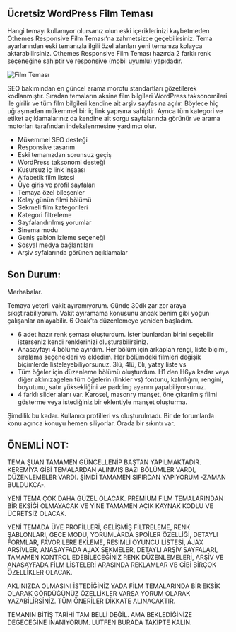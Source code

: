 ## Ücretsiz WordPress Film Teması
Hangi temayı kullanıyor olursanız olun eski içeriklerinizi kaybetmeden Othemes Responsive Film Teması‘na zahmetsizce geçebilirsiniz. Tema ayarlarından eski temanızla ilgili özel alanları yeni temanıza kolayca aktarabilirsiniz. Othemes Responsive Film Teması hazırda 2 farklı renk seçeneğine sahiptir ve responsive (mobil uyumlu) yapıdadır.

![Film Teması](http://othemes.net/wp-content/uploads/edd/wordpress-film-temasi-anasayfa-1.jpg)

SEO bakımından en güncel arama morotu standartları gözetilerek kodlanmıştır. Sıradan temaların aksine film bilgileri WordPress taksonomileri ile girilir ve tüm film bilgileri kendine ait arşiv sayfasına açılır. Böylece hiç uğraşmadan mükemmel bir iç link yapısına sahiptir. Ayrıca tüm kategori ve etiket açıklamalarınız da kendine ait sorgu sayfalarında görünür ve arama motorları tarafından indekslenmesine yardımcı olur.

- Mükemmel SEO desteği
- Responsive tasarım
- Eski temanızdan sorunsuz geçiş
- WordPress taksonomi desteği
- Kusursuz iç link inşaası
- Alfabetik film listesi
- Üye giriş ve profil sayfaları
- Temaya özel bileşenler
- Kolay günün filmi bölümü
- Sekmeli film kategorileri
- Kategori filtreleme
- Sayfalandırılmış yorumlar
- Sinema modu
- Geniş şablon izleme seçeneği
- Sosyal medya bağlantıları
- Arşiv syfalarında görünen açıklamalar
## Son Durum:

Merhabalar.

Temaya yeterli vakit ayıramıyorum. Günde 30dk zar zor araya sıkıştırabiliyorum. Vakit ayıramama konusunu ancak benim gibi yoğun çalışanlar anlayabilir.
6 Ocak’ta düzenlemeye yeniden başladım.

- 6 adet hazır renk şeması oluşturdum. İster bunlardan birini seçebilir isterseniz kendi renklerinizi oluşturabilirsiniz.
- Anasayfayı 4 bölüme ayırdım. Her bölüm için arkaplan rengi, liste biçimi, sıralama seçenekleri vs ekledim. Her bölümdeki filmleri değişik biçimlerde listeleyebiliyorsunuz. 3lü, 4lü, 6lı, yatay liste vs
- Tüm öğeler için düzenleme bölümü oluşturdum. H1 den H6ya kadar veya diğer aklınızagelen tüm öğelerin (linkler vs) fontunu, kalınlığını, rengini, boyutunu, satır yüksekliğini ve padding ayarını yapabiliyorsunuz.
- 4 farklı slider alanı var. Karosel, masonry manşet, öne çıkarılmış filmi gösterme veya istediğiniz bir eklentiyle manşet oluşturma.

Şimdilik bu kadar. Kullanıcı profilleri vs oluşturulmadı.
Bir de forumlarda konu açınca konuyu hemen siliyorlar. Orada bir sıkıntı var.

## ÖNEMLİ NOT:

TEMA ŞUAN TAMAMEN GÜNCELLENİP BAŞTAN YAPILMAKTADIR. KEREMİYA GİBİ TEMALARDAN ALINMIŞ BAZI BÖLÜMLER VARDI, DÜZENLEMELER VARDI. ŞİMDİ TAMAMEN SIFIRDAN YAPIYORUM -ZAMAN BULDUKÇA-.

YENİ TEMA ÇOK DAHA GÜZEL OLACAK. PREMİUM FİLM TEMALARINDAN BİR EKSİĞİ OLMAYACAK VE YİNE TAMAMEN AÇIK KAYNAK KODLU VE ÜCRETSİZ OLACAK.

YENİ TEMADA ÜYE PROFİLLERİ, GELİŞMİŞ FİLTRELEME, RENK ŞABLONLARI, GECE MODU, YORUMLARDA SPOİLER ÖZELLİĞİ, DETAYLI FORMLAR, FAVORİLERE EKLEME, RESİMLİ OYUNCU LİSTESİ, AJAX ARŞİVLER, ANASAYFADA AJAX SEKMELER, DETAYLI ARŞİV SAYFALARI, TAMAMEN KONTROL EDEBİLECEĞİNİZ RENK DÜZENLEMELERİ, ARŞİV VE ANASAYFADA FİLM LİSTELERİ ARASINDA REKLAMLAR  VB GİBİ BİRÇOK ÖZELLİKLER OLACAK.

AKLINIZDA OLMASINI İSTEDİĞİNİZ YADA FİLM TEMALARINDA BİR EKSİK OLARAK GÖRDÜĞÜNÜZ ÖZELLİKLER VARSA YORUM OLARAK YAZABİLİRSİNİZ. TÜM ÖNERİLER DİKKATE ALINACAKTIR.

TEMANIN BİTİŞ TARİHİ TAM BELLİ DEĞİL. AMA BEKLEDİĞİNİZE DEĞECEĞİNE İNANIYORUM. LÜTFEN BURADA TAKİPTE KALIN.